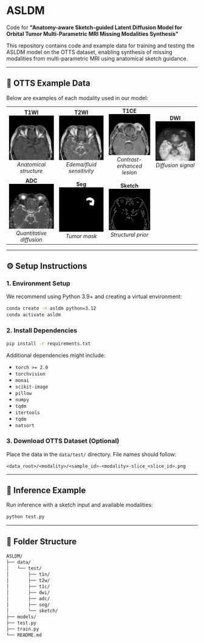 # ASLDM

Code for **"Anatomy-aware Sketch-guided Latent Diffusion Model for Orbital Tumor Multi-Parametric MRI Missing Modalities Synthesis"**

This repository contains code and example data for training and testing the ASLDM model on the OTTS dataset, enabling synthesis of missing modalities from multi-parametric MRI using anatomical sketch guidance.

---

## 🧠 OTTS Example Data

Below are examples of each modality used in our model:
<table> <tr> <td align="center"><b>T1WI</b><br> <img src="data/test/t1n/OTTS-0216-LYM-TR-PH-t1n-slice_032.png" width="180"><br> <i>Anatomical structure</i> </td> <td align="center"><b>T2WI</b><br> <img src="data/test/t2w/OTTS-0216-LYM-TR-PH-t2w-slice_032.png" width="180"><br> <i>Edema/fluid sensitivity</i> </td> <td align="center"><b>T1CE</b><br> <img src="data/test/t1c/OTTS-0216-LYM-TR-PH-t1c-slice_032.png" width="180"><br> <i>Contrast-enhanced lesion</i> </td> <td align="center"><b>DWI</b><br> <img src="data/test/dwi/OTTS-0216-LYM-TR-PH-dwi-slice_032.png" width="180"><br> <i>Diffusion signal</i> </td> </tr> <tr> <td align="center"><b>ADC</b><br> <img src="data/test/adc/OTTS-0216-LYM-TR-PH-adc-slice_032.png" width="180"><br> <i>Quantitative diffusion</i> </td> <td align="center"><b>Seg</b><br> <img src="data/test/seg/OTTS-0216-LYM-TR-PH-seg-slice_032.png" width="180"><br> <i>Tumor mask</i> </td> <td align="center"><b>Sketch</b><br> <img src="data/test/sketch/OTTS-0216-LYM-TR-PH-sketch-slice_032.png" width="180"><br> <i>Structural prior</i> </td> <td></td> </tr> </table>

---

## ⚙️ Setup Instructions

### 1. Environment Setup

We recommend using Python 3.9+ and creating a virtual environment:

```bash
conda create -n asldm python=3.12
conda activate asldm
```

### 2. Install Dependencies

```bash
pip install -r requirements.txt
```

Additional dependencies might include:

* `torch >= 2.0`
* `torchvision`
* `monai`
* `scikit-image`
* `pillow`
* `numpy`
* `tqdm`
* `itertools`
* `tqdm`
* `natsort`

### 3. Download OTTS Dataset (Optional)

Place the data in the `data/test/` directory. File names should follow:

```
<data_root>/<modality>/<sample_id>-<modality>-slice_<slice_id>.png
```

---

## 🚀 Inference Example

Run inference with a sketch input and available modalities:

```bash
python test.py 
```

---

## 📂 Folder Structure

```
ASLDM/
├── data/
│   └── test/
│       ├── t1n/
│       ├── t2w/
│       ├── t1c/
│       ├── dwi/
│       ├── adc/
│       ├── seg/
│       └── sketch/
├── models/
├── test.py
├── train.py
└── README.md
```
